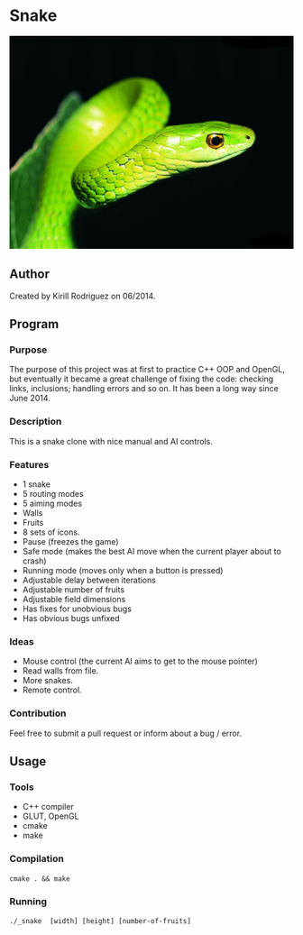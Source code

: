 # Snake

![Green snake](./_Icon.jpg)

## Author

Created by Kirill Rodriguez on 06/2014.

## Program

### Purpose

The purpose of this project was at first to practice C++ OOP and OpenGL, but eventually it became a great challenge of fixing the code: checking links, inclusions; handling errors and so on. It has been a long way since June 2014.

### Description

This is a snake clone with nice manual and AI controls.

### Features

* 1 snake
* 5 routing modes
* 5 aiming modes
* Walls
* Fruits
* 8 sets of icons.
* Pause (freezes the game)
* Safe mode (makes the best AI move when the current player about to crash)
* Running mode (moves only when a button is pressed)
* Adjustable delay between iterations
* Adjustable number of fruits
* Adjustable field dimensions
* Has fixes for unobvious bugs
* Has obvious bugs unfixed

### Ideas

* Mouse control (the current AI aims to get to the mouse pointer)
* Read walls from file.
* More snakes.
* Remote control.

### Contribution

Feel free to submit a pull request or inform about a bug / error.

## Usage

### Tools

* C++ compiler
* GLUT, OpenGL
* cmake
* make

### Compilation

	cmake . && make

### Running

	./_snake  [width] [height] [number-of-fruits]